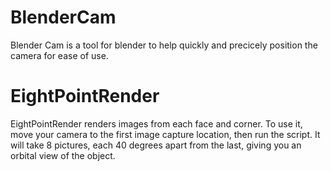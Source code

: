 # BlenderCam

Blender Cam is a tool for blender to help quickly and precicely position the camera for ease of use.

# EightPointRender

EightPointRender renders images from each face and corner. To use it, move your camera to the first image capture location, then run the script. It will take 8 pictures, each 40 degrees apart from the last, giving you an orbital view of the object.

